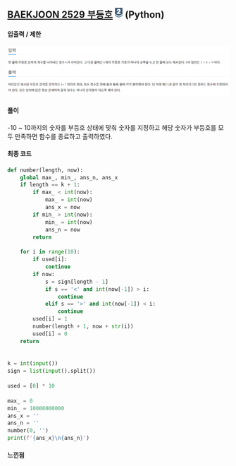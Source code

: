 ## [BAEKJOON 2529 부등호](https://www.acmicpc.net/problem/2529) ![s2](readme.assets/s2.png) (Python)

#### 입출력 / 제한

![입출력](readme.assets/입출력.PNG)

#### 풀이

-10 ~ 10까지의 숫자를 부등호 상태에 맞춰 숫자를 지정하고 해당 숫자가 부등호를 모두 만족하면 함수를 종료하고 출력하였다.







#### 최종 코드

```python
def number(length, now):
    global max_, min_, ans_n, ans_x
    if length == k + 1:
        if max_ < int(now):
            max_ = int(now)
            ans_x = now
        if min_ > int(now):
            min_ = int(now)
            ans_n = now
        return

    for i in range(10):
        if used[i]:
            continue
        if now:
            s = sign[length - 1]
            if s == '<' and int(now[-1]) > i:
                continue
            elif s == '>' and int(now[-1]) < i:
                continue
        used[i] = 1
        number(length + 1, now + str(i))
        used[i] = 0
    return


k = int(input())
sign = list(input().split())

used = [0] * 10

max_ = 0
min_ = 10000000000
ans_x = ''
ans_n = ''
number(0, '')
print(f'{ans_x}\n{ans_n}')
```



#### 느낀점



